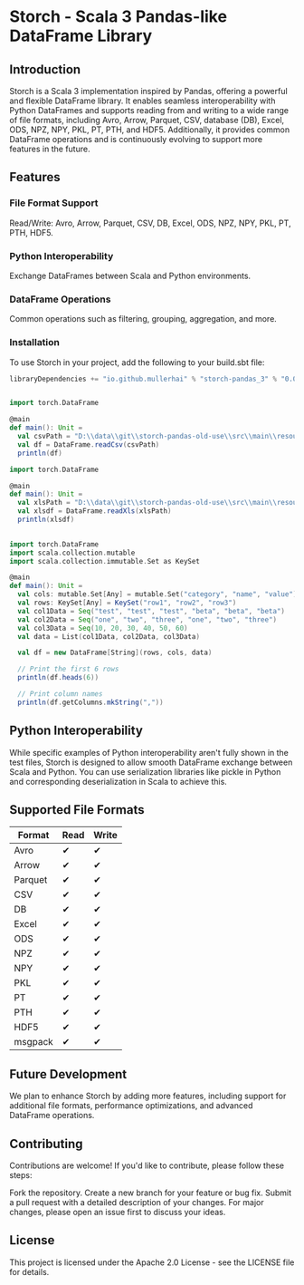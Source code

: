 # Storch - Scala 3 Pandas-like DataFrame Library
## Introduction
Storch is a Scala 3 implementation inspired by Pandas, offering a powerful and flexible DataFrame library. It enables seamless interoperability with Python DataFrames and supports reading from and writing to a wide range of file formats, including Avro, Arrow, Parquet, CSV, database (DB), Excel, ODS, NPZ, NPY, PKL, PT, PTH, and HDF5. Additionally, it provides common DataFrame operations and is continuously evolving to support more features in the future.

## Features
### File Format Support
Read/Write: Avro, Arrow, Parquet, CSV, DB, Excel, ODS, NPZ, NPY, PKL, PT, PTH, HDF5.
### Python Interoperability
Exchange DataFrames between Scala and Python environments.
### DataFrame Operations
Common operations such as filtering, grouping, aggregation, and more.
### Installation
To use Storch in your project, add the following to your build.sbt file:

```scala 3
libraryDependencies += "io.github.mullerhai" % "storch-pandas_3" % "0.0.1"
```

```scala 3

import torch.DataFrame

@main
def main(): Unit =
  val csvPath = "D:\\data\\git\\storch-pandas-old-use\\src\\main\\resources\\sample.csv"
  val df = DataFrame.readCsv(csvPath)
  println(df)
```

```scala 3
import torch.DataFrame

@main
def main(): Unit =
  val xlsPath = "D:\\data\\git\\storch-pandas-old-use\\src\\main\\resources\\sample_new2.xls"
  val xlsdf = DataFrame.readXls(xlsPath)
  println(xlsdf)
  
```


```scala 3
import torch.DataFrame
import scala.collection.mutable
import scala.collection.immutable.Set as KeySet

@main
def main(): Unit =
  val cols: mutable.Set[Any] = mutable.Set("category", "name", "value")
  val rows: KeySet[Any] = KeySet("row1", "row2", "row3")
  val col1Data = Seq("test", "test", "test", "beta", "beta", "beta")
  val col2Data = Seq("one", "two", "three", "one", "two", "three")
  val col3Data = Seq(10, 20, 30, 40, 50, 60)
  val data = List(col1Data, col2Data, col3Data)

  val df = new DataFrame[String](rows, cols, data)

  // Print the first 6 rows
  println(df.heads(6))

  // Print column names
  println(df.getColumns.mkString(","))
```

## Python Interoperability
While specific examples of Python interoperability aren't fully shown in the test files, Storch is designed to allow smooth DataFrame exchange between Scala and Python. You can use serialization libraries like pickle in Python and corresponding deserialization in Scala to achieve this.

## Supported File Formats
| Format  | Read | Write | 
|---------|------|-------|
| Avro    | ✔ | ✔ |
| Arrow   | ✔ | ✔ |
| Parquet | ✔ | ✔ | 
| CSV     | ✔ | ✔ | 
| DB      | ✔ | ✔ | 
| Excel   | ✔ | ✔ |
| ODS     | ✔ | ✔ | 
| NPZ     | ✔ | ✔ | 
| NPY     | ✔ | ✔ | 
| PKL     | ✔ | ✔ | 
| PT      | ✔ | ✔ | 
| PTH     | ✔ | ✔ |
| HDF5    | ✔ | ✔ |
| msgpack | ✔ | ✔ |
## Future Development
We plan to enhance Storch by adding more features, including support for additional file formats, performance optimizations, and advanced DataFrame operations.

## Contributing
Contributions are welcome! If you'd like to contribute, please follow these steps:

Fork the repository.
Create a new branch for your feature or bug fix.
Submit a pull request with a detailed description of your changes.
For major changes, please open an issue first to discuss your ideas.

## License
This project is licensed under the Apache 2.0 License - see the LICENSE file for details.